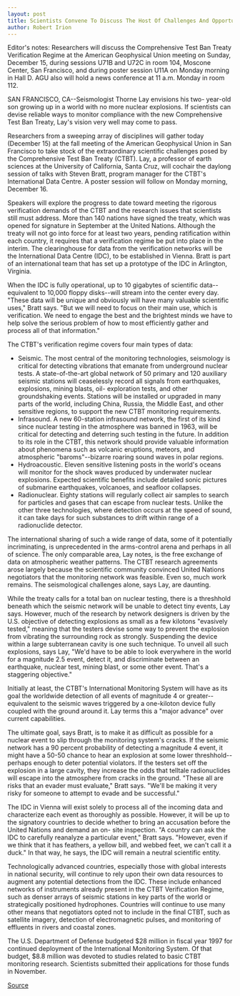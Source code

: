 ```yaml
---
layout: post
title: Scientists Convene To Discuss The Host Of Challenges And Opportunities Raised By Verifying Compliance With The Comprehensive Test Ban Treaty
author: Robert Irion
---	
```


Editor's notes: Researchers will discuss the Comprehensive Test Ban  Treaty Verification Regime at the American Geophysical Union  meeting on Sunday, December 15, during sessions U71B and U72C in  room 104, Moscone Center, San Francisco, and during poster session  U11A on Monday morning in Hall D. AGU also will hold a news  conference at 11 a.m. Monday in room 112.

SAN FRANCISCO, CA--Seismologist Thorne Lay envisions his two- year-old son growing up in a world with no more nuclear explosions.  If scientists can devise reliable ways to monitor compliance with  the new Comprehensive Test Ban Treaty, Lay's vision very well may  come to pass.

Researchers from a sweeping array of disciplines will gather  today (December 15) at the fall meeting of the American Geophysical  Union in San Francisco to take stock of the extraordinary scientific  challenges posed by the Comprehensive Test Ban Treaty (CTBT). Lay,  a professor of earth sciences at the University of California, Santa  Cruz, will cochair the daylong session of talks with Steven Bratt,  program manager for the CTBT's International Data Centre. A poster  session will follow on Monday morning, December 16.

Speakers will explore the progress to date toward meeting the  rigorous verification demands of the CTBT and the research issues  that scientists still must address. More than 140 nations have  signed the treaty, which was opened for signature in September at  the United Nations. Although the treaty will not go into force for at  least two years, pending ratification within each country, it  requires that a verification regime be put into place in the interim.  The clearinghouse for data from the verification networks will be  the International Data Centre (IDC), to be established in Vienna.  Bratt is part of an international team that has set up a prototype of  the IDC in Arlington, Virginia.

When the IDC is fully operational, up to 10 gigabytes of  scientific data--equivalent to 10,000 floppy disks--will stream  into the center every day. "These data will be unique and obviously  will have many valuable scientific uses," Bratt says. "But we will  need to focus on their main use, which is verification. We need to  engage the best and the brightest minds we have to help solve the  serious problem of how to most efficiently gather and process all of  that information."

The CTBT's verification regime covers four main types of data:

* Seismic. The most central of the monitoring technologies,  seismology is critical for detecting vibrations that emanate from  underground nuclear tests. A state-of-the-art global network of 50  primary and 120 auxiliary seismic stations will ceaselessly record  all signals from earthquakes, explosions, mining blasts, oil- exploration tests, and other groundshaking events. Stations will be  installed or upgraded in many parts of the world, including China,  Russia, the Middle East, and other sensitive regions, to support the  new CTBT monitoring requirements.
* Infrasound. A new 60-station infrasound network, the first  of its kind since nuclear testing in the atmosphere was banned in  1963, will be critical for detecting and deterring such testing in the  future. In addition to its role in the CTBT, this network should  provide valuable information about phenomena such as volcanic  eruptions, meteors, and atmospheric "baroms"--bizarre roaring  sound waves in polar regions.
* Hydroacoustic. Eleven sensitive listening posts in the  world's oceans will monitor for the shock waves produced by  underwater nuclear explosions. Expected scientific benefits include  detailed sonic pictures of submarine earthquakes, volcanoes, and  seafloor collapses.
* Radionuclear. Eighty stations will regularly collect air  samples to search for particles and gases that can escape from  nuclear tests. Unlike the other three technologies, where detection  occurs at the speed of sound, it can take days for such substances to  drift within range of a radionuclide detector.

The international sharing of such a wide range of data, some of  it potentially incriminating, is unprecedented in the arms-control  arena and perhaps in all of science. The only comparable area, Lay  notes, is the free exchange of data on atmospheric weather patterns.  The CTBT research agreements arose largely because the scientific  community convinced United Nations negotiators that the monitoring  network was feasible. Even so, much work remains. The  seismological challenges alone, says Lay, are daunting.

While the treaty calls for a total ban on nuclear testing, there  is a threshhold beneath which the seismic network will be unable to  detect tiny events, Lay says. However, much of the research by  network designers is driven by the U.S. objective of detecting  explosions as small as a few kilotons "evasively tested," meaning  that the testers devise some way to prevent the explosion from  vibrating the surrounding rock as strongly. Suspending the device  within a large subterranean cavity is one such technique. To unveil  all such explosions, says Lay, "We'd have to be able to look  everywhere in the world for a magnitude 2.5 event, detect it, and  discriminate between an earthquake, nuclear test, mining blast, or  some other event. That's a staggering objective."

Initially at least, the CTBT's International Monitoring System  will have as its goal the worldwide detection of all events of  magnitude 4 or greater--equivalent to the seismic waves triggered  by a one-kiloton device fully coupled with the ground around it. Lay  terms this a "major advance" over current capabilities.

The ultimate goal, says Bratt, is to make it as difficult as  possible for a nuclear event to slip through the monitoring system's  cracks. If the seismic network has a 90 percent probability of  detecting a magnitude 4 event, it might have a 50-50 chance to hear  an explosion at some lower threshhold--perhaps enough to deter  potential violators. If the testers set off the explosion in a large  cavity, they increase the odds that telltale radionuclides will  escape into the atmosphere from cracks in the ground. "These all are  risks that an evader must evaluate," Bratt says. "We'll be making it  very risky for someone to attempt to evade and be successful."

The IDC in Vienna will exist solely to process all of the  incoming data and characterize each event as thoroughly as possible.  However, it will be up to the signatory countries to decide whether  to bring an accusation before the United Nations and demand an on- site inspection. "A country can ask the IDC to carefully reanalyze a  particular event," Bratt says. "However, even if we think that it has  feathers, a yellow bill, and webbed feet, we can't call it a duck." In  that way, he says, the IDC will remain a neutral scientific entity.

Technologically advanced countries, especially those with  global interests in national security, will continue to rely upon their  own data resources to augment any potential detections from the  IDC. These include enhanced networks of instruments already  present in the CTBT Verification Regime, such as denser arrays of  seismic stations in key parts of the world or strategically  positioned hydrophones. Countries will continue to use many other  means that negotiators opted not to include in the final CTBT, such  as satellite imagery, detection of electromagnetic pulses, and  monitoring of effluents in rivers and coastal zones.

The U.S. Department of Defense budgeted $28 million in fiscal  year 1997 for continued deployment of the International Monitoring  System. Of that budget, $8.8 million was devoted to studies related  to basic CTBT monitoring research. Scientists submitted their  applications for those funds in November.

[Source](http://www1.ucsc.edu/news_events/press_releases/archive/96-97/12-96/121596-Scientists_convene_.html "Permalink to 121596-Scientists_convene_")
